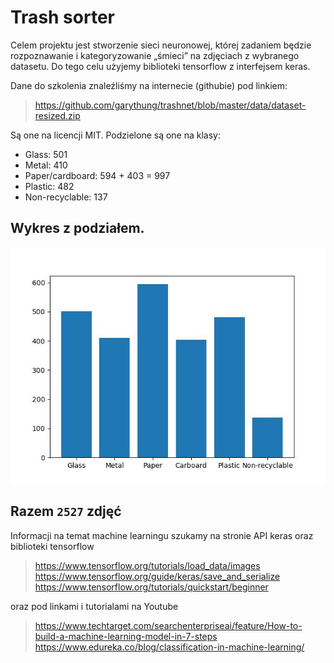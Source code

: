 # Trash sorter
Celem projektu jest stworzenie sieci neuronowej, której zadaniem będzie rozpoznawanie i kategoryzowanie „śmieci” na zdjęciach z wybranego datasetu. Do tego celu użyjemy biblioteki tensorflow z interfejsem keras.

Dane do szkolenia znaleźliśmy na internecie (githubie) pod linkiem: 
> https://github.com/garythung/trashnet/blob/master/data/dataset-resized.zip

Są one na licencji MIT.
Podzielone są one na klasy:

* Glass: 501
* Metal: 410
* Paper/cardboard: 594 + 403 = 997
* Plastic: 482
* Non-recyclable: 137

## Wykres z podziałem.
![Wykres](images/podzial_zdjec.jpg)

## Razem `2527` zdjęć
Informacji na temat machine learningu szukamy na stronie API keras oraz biblioteki tensorflow

> https://www.tensorflow.org/tutorials/load_data/images
https://www.tensorflow.org/guide/keras/save_and_serialize
https://www.tensorflow.org/tutorials/quickstart/beginner

oraz pod linkami i tutorialami na Youtube
> https://www.techtarget.com/searchenterpriseai/feature/How-to-build-a-machine-learning-model-in-7-steps
https://www.edureka.co/blog/classification-in-machine-learning/